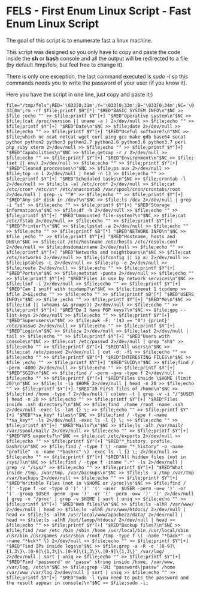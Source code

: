 # FELS - First Enum Linux Script - Fast Enum Linux Script

The goal of this script is to enumerate fast a linux machine.

This script was designed so you only have to copy and paste the code inside the **sh** or **bash** console and all the output will be redirected to a file (by default /tmp/fels, but feel free to change it).

There is only one exception, the last command executed is *sudo -l* so this commands needs you to write the password of your user (if you know it).

Here you have the script in one line, just copy and paste it;)

`file="/tmp/fels";RED='\033[0;31m';Y='\033[0;33m';B='\033[0;34m';NC='\033[0m';rm -rf $file;printf $B"[*] "$RED"BASIC SYSTEM INFO\n"$NC >> $file ;echo "" >> $file;printf $Y"[+] "$RED"Operative system\n"$NC >> $file;(cat /proc/version || uname -a ) 2>/dev/null >> $file;echo "" >> $file;printf $Y"[+] "$RED"Date\n"$NC >> $file;date 2>/dev/null >> $file;echo "" >> $file;printf $Y"[+] "$RED"Useful software?\n"$NC >> $file;which nc ncat netcat wget curl ping gcc make gdb base64 socat python python2 python3 python2.7 python2.6 python3.6 python3.7 perl php ruby xterm 2>/dev/null >> $file;echo "" >> $file;printf $Y"[+] "$RED"Capabilities\n"$NC >> $file;getcap -r / 2>/dev/null >> $file;echo "" >> $file;printf $Y"[+] "$RED"Environment\n"$NC >> $file;(set || env) 2>/dev/null >> $file;echo "" >> $file;printf $Y"[+] "$RED"Cleaned proccesses\n"$NC >> $file;ps aux 2>/dev/null >> $file;top -n 1 2>/dev/null | head -n 13 >> $file;echo "" >> $file;printf $Y"[+] "$RED"Scheduled tasks\n"$NC >> $file;crontab -l 2>/dev/null >> $file;ls -al /etc/cron* 2>/dev/null >> $file;cat /etc/cron* /etc/at* /etc/anacrontab /var/spool/cron/crontabs/root 2>/dev/null | grep -v "^#" >> $file;echo "" >> $file;printf $Y"[+] "$RED"Any sd* disk in /dev?\n"$NC >> $file;ls /dev 2>/dev/null | grep -i "sd" >> $file;echo "" >> $file;printf $Y"[+] "$RED"Storage information\n"$NC >> $file;df -h 2>/dev/null >> $file;echo "" >> $file;printf $Y"[+] "$RED"Unmounted file-system?\n"$NC >> $file;cat /etc/fstab 2>/dev/null >> $file;echo "" >> $file;printf $Y"[+] "$RED"Printer?\n"$NC >> $file;lpstat -a 2>/dev/null >> $file;echo "" >> $file;echo "" >> $file;printf $B"[*] "$RED"NETWORK INFO\n"$NC >> $file ;echo "" >> $file;printf $Y"[+] "$RED"Hostname, hosts and DNS\n"$NC >> $file;cat /etc/hostname /etc/hosts /etc/resolv.conf 2>/dev/null >> $file;dnsdomainname 2>/dev/null >> $file;echo "" >> $file;printf $Y"[+] "$RED"Networks and neightbours\n"$NC >> $file;cat /etc/networks 2>/dev/null >> $file;(ifconfig || ip a) 2>/dev/null >> $file;iptables -L 2>/dev/null >> $file;arp -e 2>/dev/null >> $file;route 2>/dev/null >> $file;echo "" >> $file;printf $Y"[+] "$RED"Ports\n"$NC >> $file;netstat -punta 2>/dev/null >> $file;echo "" >> $file;printf $Y"[+] "$RED"Files in use by network services\n"$NC >> $file;lsof -i 2>/dev/null >> $file;echo "" >> $file;printf $Y"[+] "$RED"Can I sniff with tcpdump?\n"$NC >> $file;timeout 1 tcpdump >> $file 2>&1;echo "" >> $file;echo "" >> $file;printf $B"[*] "$RED"USERS INFO\n"$NC >> $file ;echo "" >> $file;printf $Y"[+] "$RED"Me\n"$NC >> $file;(id || (whoami && groups)) 2>/dev/null >> $file;echo "" >> $file;printf $Y"[+] "$RED"Do I have PGP keys?\n"$NC >> $file;gpg --list-keys 2>/dev/null >> $file;echo "" >> $file;printf $Y"[+] "$RED"Superusers\n"$NC >> $file;awk -F: '($3 == "0") {print}' /etc/passwd 2>/dev/null >> $file;echo "" >> $file;printf $Y"[+] "$RED"Login\n"$NC >> $file;w 2>/dev/null >> $file;last 2>/dev/null | tail >> $file;echo "" >> $file;printf $Y"[+] "$RED"Users with console\n"$NC >> $file;cat /etc/passwd 2>/dev/null | grep "sh$" >> $file;echo "" >> $file;printf $Y"[+] "$RED"All users\n"$NC >> $file;cat /etc/passwd 2>/dev/null | cut -d: -f1 >> $file;echo "" >> $file;echo "" >> $file;printf $B"[*] "$RED"INTERESTING FILES\n"$NC >> $file ;echo "" >> $file;printf $Y"[+] "$RED"SUID\n"$NC >> $file;find / -perm -4000 2>/dev/null >> $file;echo "" >> $file;printf $Y"[+] "$RED"SGID\n"$NC >> $file;find / -perm -g=s -type f 2>/dev/null >> $file;echo "" >> $file;printf $Y"[+] "$RED"Files inside \$HOME (limit 20)\n"$NC >> $file;ls -la $HOME 2>/dev/null | head -n 20 >> $file;echo "" >> $file;printf $Y"[+] "$RED"20 First files of /home\n"$NC >> $file;find /home -type f 2>/dev/null | column -t | grep -v -i "/"$USER | head -n 20 >> $file;echo "" >> $file;printf $Y"[+] "$RED"Files inside .ssh directory?\n"$NC >> $file;find  /home /root -name .ssh 2>/dev/null -exec ls -laR {} \; >> $file;echo "" >> $file;printf $Y"[+] "$RED"*sa_key* files\n"$NC >> $file;find / -type f -name "*sa_key*" -ls 2>/dev/null -exec ls -l {} \; >> $file;echo "" >> $file;printf $Y"[+] "$RED"Mails?\n"$NC >> $file;ls -alh /var/mail/ /var/spool/mail/ 2>/dev/null >> $file;echo "" >> $file;printf $Y"[+] "$RED"NFS exports?\n"$NC >> $file;cat /etc/exports 2>/dev/null >> $file;echo "" >> $file;printf $Y"[+] "$RED"*_history, profile, bashrc\n"$NC >> $file;find / -type f \( -name "*_history" -o -name "profile" -o -name "*bashrc" \) -exec ls -l {} \; 2>/dev/null >> $file;echo "" >> $file;printf $Y"[+] "$RED"All hidden files (not in /sys/)\n"$NC >> $file;find / -type f -iname ".*" -ls 2>/dev/null | grep -v "/sys/" >> $file;echo "" >> $file;printf $Y"[+] "$RED"What inside /tmp, /var/tmp, /var/backups\n"$NC >> $file;ls -a /tmp /var/tmp /var/backups 2>/dev/null >> $file;echo "" >> $file;printf $Y"[+] "$RED"Writable Files (not in \$HOME or /proc)\n"$NC >> $file;find / '(' -type f -or -type d ')' '(' '(' -user  $USER -perm -u=w ')' -or '(' -group $USER -perm -g=w ')' -or '(' -perm -o=w ')' ')' 2>/dev/null | grep -v '/proc' | grep -v $HOME | sort | uniq >> $file;echo "" >> $file;printf $Y"[+] "$RED"Web files?\n"$NC >> $file;ls -alhR /var/www/ 2>/dev/null | head >> $file;ls -alhR /srv/www/htdocs/ 2>/dev/null | head >> $file;ls -alhR /usr/local/www/apache22/data/ 2>/dev/null | head >> $file;ls -alhR /opt/lampp/htdocs/ 2>/dev/null | head >> $file;echo "" >> $file;printf $Y"[+] "$RED"Backup files?\n"$NC >> $file;find /var /etc /bin /sbin /home /usr/local/bin /usr/local/sbin /usr/bin /usr/games /usr/sbin /root /tmp -type f \( -name "*back*" -o -name "*bck*" \) 2>/dev/null >> $file;echo "" >> $file;printf $Y"[+] "$RED"Find IPs inside logs\n"$NC >> $file;grep -a -R -o '[0-9]\{1,3\}\.[0-9]\{1,3\}\.[0-9]\{1,3\}\.[0-9]\{1,3\}' /var/log/ 2>/dev/null | sort | uniq >> $file;echo "" >> $file;printf $Y"[+] "$RED"Find 'password' or 'passw' string inside /home, /var/www, /var/log, /etc\n"$NC >> $file;grep -lRi "password\|passw" /home /var/www /var/log 2>/dev/null | sort | uniq >> $file;echo "" >> $file;printf $Y"[+] "$RED"Sudo -l (you need to puts the password and the result appear in console)\n"$NC >> $file;sudo -l;`
